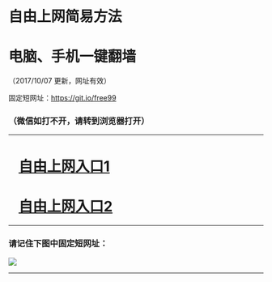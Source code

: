 ﻿# 自由上网简易方法

# 电脑、手机一键翻墙

（2017/10/07 更新，网址有效）

固定短网址：https://git.io/free99

### （微信如打不开，请转到浏览器打开）


***





# &nbsp;&nbsp; <a href="http://ft642213205.fwq-tz-1001.info/fwqtz01.html?t=10070019767 " target="_blank">自由上网入口1</a>
# &nbsp;&nbsp; <a href="http://ft2938418727.fwq-tz-1002.info/fwqtz02.html?t=100700117627 " target="_blank">自由上网入口2</a>
***

### 请记住下图中固定短网址：

<img src="https://s3-us-west-2.amazonaws.com/fwq-1001/yjfq-20170905okok.png" /> 


***

